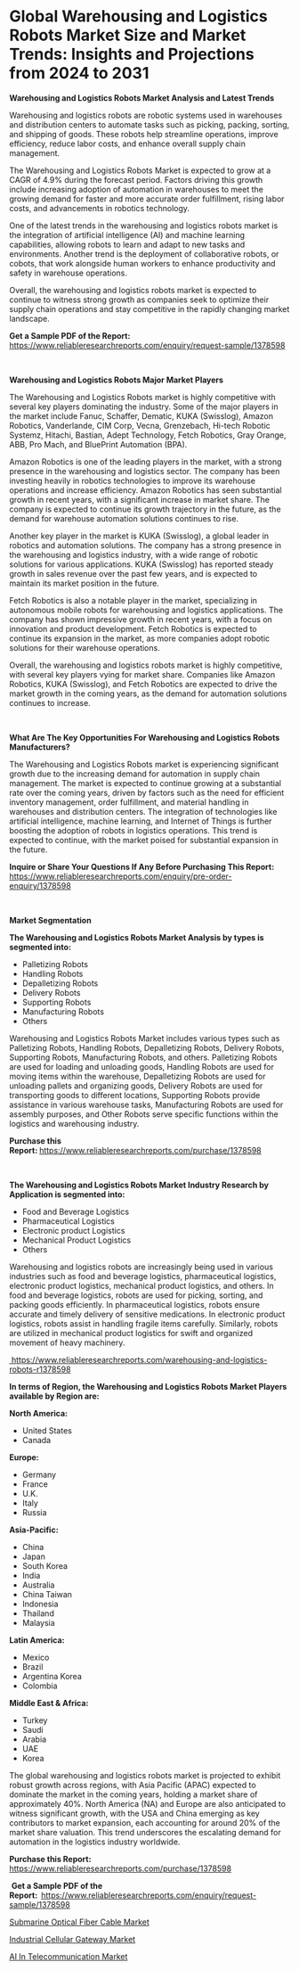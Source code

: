 <p><h1>Global Warehousing and Logistics Robots Market Size and Market Trends: Insights and Projections from 2024 to 2031</h1></p><p><strong>Warehousing and Logistics Robots Market Analysis and Latest Trends</strong></p>
<p><p>Warehousing and logistics robots are robotic systems used in warehouses and distribution centers to automate tasks such as picking, packing, sorting, and shipping of goods. These robots help streamline operations, improve efficiency, reduce labor costs, and enhance overall supply chain management.</p><p>The Warehousing and Logistics Robots Market is expected to grow at a CAGR of 4.9% during the forecast period. Factors driving this growth include increasing adoption of automation in warehouses to meet the growing demand for faster and more accurate order fulfillment, rising labor costs, and advancements in robotics technology. </p><p>One of the latest trends in the warehousing and logistics robots market is the integration of artificial intelligence (AI) and machine learning capabilities, allowing robots to learn and adapt to new tasks and environments. Another trend is the deployment of collaborative robots, or cobots, that work alongside human workers to enhance productivity and safety in warehouse operations. </p><p>Overall, the warehousing and logistics robots market is expected to continue to witness strong growth as companies seek to optimize their supply chain operations and stay competitive in the rapidly changing market landscape.</p></p>
<p><strong>Get a Sample PDF of the Report:&nbsp;</strong> <a href="https://www.reliableresearchreports.com/enquiry/request-sample/1378598">https://www.reliableresearchreports.com/enquiry/request-sample/1378598</a></p>
<p>&nbsp;</p>
<p><strong>Warehousing and Logistics Robots Major Market Players</strong></p>
<p><p>The Warehousing and Logistics Robots market is highly competitive with several key players dominating the industry. Some of the major players in the market include Fanuc, Schaffer, Dematic, KUKA (Swisslog), Amazon Robotics, Vanderlande, CIM Corp, Vecna, Grenzebach, Hi-tech Robotic Systemz, Hitachi, Bastian, Adept Technology, Fetch Robotics, Gray Orange, ABB, Pro Mach, and BluePrint Automation (BPA).</p><p>Amazon Robotics is one of the leading players in the market, with a strong presence in the warehousing and logistics sector. The company has been investing heavily in robotics technologies to improve its warehouse operations and increase efficiency. Amazon Robotics has seen substantial growth in recent years, with a significant increase in market share. The company is expected to continue its growth trajectory in the future, as the demand for warehouse automation solutions continues to rise.</p><p>Another key player in the market is KUKA (Swisslog), a global leader in robotics and automation solutions. The company has a strong presence in the warehousing and logistics industry, with a wide range of robotic solutions for various applications. KUKA (Swisslog) has reported steady growth in sales revenue over the past few years, and is expected to maintain its market position in the future.</p><p>Fetch Robotics is also a notable player in the market, specializing in autonomous mobile robots for warehousing and logistics applications. The company has shown impressive growth in recent years, with a focus on innovation and product development. Fetch Robotics is expected to continue its expansion in the market, as more companies adopt robotic solutions for their warehouse operations.</p><p>Overall, the warehousing and logistics robots market is highly competitive, with several key players vying for market share. Companies like Amazon Robotics, KUKA (Swisslog), and Fetch Robotics are expected to drive the market growth in the coming years, as the demand for automation solutions continues to increase.</p></p>
<p>&nbsp;</p>
<p><strong>What Are The Key Opportunities For Warehousing and Logistics Robots Manufacturers?</strong></p>
<p><p>The Warehousing and Logistics Robots market is experiencing significant growth due to the increasing demand for automation in supply chain management. The market is expected to continue growing at a substantial rate over the coming years, driven by factors such as the need for efficient inventory management, order fulfillment, and material handling in warehouses and distribution centers. The integration of technologies like artificial intelligence, machine learning, and Internet of Things is further boosting the adoption of robots in logistics operations. This trend is expected to continue, with the market poised for substantial expansion in the future.</p></p>
<p><strong>Inquire or Share Your Questions If Any Before Purchasing This Report:</strong> <a href="https://www.reliableresearchreports.com/enquiry/pre-order-enquiry/1378598">https://www.reliableresearchreports.com/enquiry/pre-order-enquiry/1378598</a></p>
<p>&nbsp;</p>
<p><strong>Market Segmentation</strong></p>
<p><strong>The Warehousing and Logistics Robots Market Analysis by types is segmented into:</strong></p>
<p><ul><li>Palletizing Robots</li><li>Handling Robots</li><li>Depalletizing Robots</li><li>Delivery Robots</li><li>Supporting Robots</li><li>Manufacturing Robots</li><li>Others</li></ul></p>
<p><p>Warehousing and Logistics Robots Market includes various types such as Palletizing Robots, Handling Robots, Depalletizing Robots, Delivery Robots, Supporting Robots, Manufacturing Robots, and others. Palletizing Robots are used for loading and unloading goods, Handling Robots are used for moving items within the warehouse, Depalletizing Robots are used for unloading pallets and organizing goods, Delivery Robots are used for transporting goods to different locations, Supporting Robots provide assistance in various warehouse tasks, Manufacturing Robots are used for assembly purposes, and Other Robots serve specific functions within the logistics and warehousing industry.</p></p>
<p><strong>Purchase this Report:&nbsp;</strong><a href="https://www.reliableresearchreports.com/purchase/1378598">https://www.reliableresearchreports.com/purchase/1378598</a></p>
<p>&nbsp;</p>
<p><strong>The Warehousing and Logistics Robots Market Industry Research by Application is segmented into:</strong></p>
<p><ul><li>Food and Beverage Logistics</li><li>Pharmaceutical Logistics</li><li>Electronic product Logistics</li><li>Mechanical Product Logistics</li><li>Others</li></ul></p>
<p><p>Warehousing and logistics robots are increasingly being used in various industries such as food and beverage logistics, pharmaceutical logistics, electronic product logistics, mechanical product logistics, and others. In food and beverage logistics, robots are used for picking, sorting, and packing goods efficiently. In pharmaceutical logistics, robots ensure accurate and timely delivery of sensitive medications. In electronic product logistics, robots assist in handling fragile items carefully. Similarly, robots are utilized in mechanical product logistics for swift and organized movement of heavy machinery.</p></p>
<p><a href="https://www.reliableresearchreports.com/warehousing-and-logistics-robots-r1378598">&nbsp;https://www.reliableresearchreports.com/warehousing-and-logistics-robots-r1378598</a></p>
<p><strong>In terms of Region, the Warehousing and Logistics Robots Market Players available by Region are:</strong></p>
<p>
    <p> <strong> North America: </strong>
        <ul>
            <li>United States</li>
            <li>Canada</li>
        </ul>
        </p> 
    <p> <strong> Europe: </strong>
        <ul>
            <li>Germany</li>
            <li>France</li>
            <li>U.K.</li>
            <li>Italy</li>
            <li>Russia</li>
        </ul>
        </p> 
    <p> <strong> Asia-Pacific: </strong>
        <ul>
            <li>China</li>
            <li>Japan</li>
            <li>South Korea</li>
            <li>India</li>
            <li>Australia</li>
            <li>China Taiwan</li>
            <li>Indonesia</li>
            <li>Thailand</li>
            <li>Malaysia</li>
        </ul>
        </p> 
    <p> <strong> Latin America: </strong>
        <ul>
            <li>Mexico</li>
            <li>Brazil</li>
            <li>Argentina Korea</li>
            <li>Colombia</li>
        </ul>
        </p> 
    <p> <strong> Middle East & Africa: </strong>
        <ul>
            <li>Turkey</li>
            <li>Saudi</li>
            <li>Arabia</li>
            <li>UAE</li>
            <li>Korea</li>
        </ul>
    </p>
    </p>
<p><p>The global warehousing and logistics robots market is projected to exhibit robust growth across regions, with Asia Pacific (APAC) expected to dominate the market in the coming years, holding a market share of approximately 40%. North America (NA) and Europe are also anticipated to witness significant growth, with the USA and China emerging as key contributors to market expansion, each accounting for around 20% of the market share valuation. This trend underscores the escalating demand for automation in the logistics industry worldwide.</p></p>
<p><strong>Purchase this Report: </strong><a href="https://www.reliableresearchreports.com/purchase/1378598">https://www.reliableresearchreports.com/purchase/1378598</a></p>
<p>&nbsp;<strong>Get a Sample PDF of the Report:&nbsp;&nbsp;</strong><a href="https://www.reliableresearchreports.com/enquiry/request-sample/1378598">https://www.reliableresearchreports.com/enquiry/request-sample/1378598</a></p>
<p><strong></strong></p>
<p><p><a href="https://www.linkedin.com/pulse/submarine-optical-fiber-cable-market-exploring-share-7yfpf?trackingId=H89bXEh37Sm3B5dVf1capQ%3D%3D">Submarine Optical Fiber Cable Market</a></p><p><a href="https://www.linkedin.com/pulse/industrial-cellular-gateway-market-trends-analysis-forecasted-period-5ehnf?trackingId=AWHaw5cDRXuzLU9d1ToiEw%3D%3D">Industrial Cellular Gateway Market</a></p><p><a href="https://www.linkedin.com/pulse/ai-telecommunication-market-insights-cagr-trends-growth-strategies-n6bbf?trackingId=vbX0%2FerN9oSdbwyOPRmwXQ%3D%3D">AI In Telecommunication Market</a></p></p>